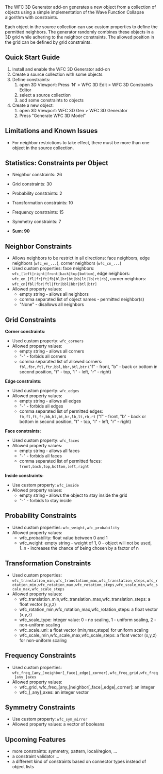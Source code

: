 The WFC 3D Generator add-on generates a new object from a collection of objects using a simple implementation of the Wave Function Collapse algorithm with constraints.

Each object in the source collection can use custom properties to define the permitted neighbors. The generator randomly combines these objects in a 3D grid while adhering to the neighbor constraints. The allowed position in the grid can be defined by grid constraints. 

## Quick Start Guide
1. Install and enable the WFC 3D Generator add-on
2. Create a source collection with some objects
3. Define constraints: 
    1. open 3D Viewport: Press 'N' > WFC 3D Edit > WFC 3D Constraints Editor
    2. select a source collection
    3. add some constraints to objects 
4. Create a new object:
    1. open 3D Viewport: WFC 3D Gen > WFC 3D Generator
    2. Press "Generate WFC 3D Model"

## Limitations and Known Issues
* For neighbor restrictions to take effect, there must be more than one object in the source collection.

## Statistics: Constraints per Object
* Neighbor constraints: 26
* Grid constraints: 30
* Probability constraints: 2
* Transformation constraints: 10
* Frequency constraints: 15
* Symmetry constraints: 7


* **Sum: 90**

## Neighbor Constraints
* Allows neighbors to be restrict in all directions: face neighbors, edge neighbors (`wfc_en_...`), corner neighbors (`wfc_cn_...`)
* Used custom properties: face neighbors: `wfc_[left|right|front|back|top|bottom]`, edge neighbors: `wfc_en_[fl|fr|ft|fb|bl|br|bt|bb|lt|lb|rt|rb]`,
  corner neighbors: `wfc_cn[fbl|fbr|ftl|ftr|bbl|bbr|btl|btr]`
* Allowed property values:
    * empty string - allows all neighbors
    * comma separated list of object names - permitted neighbor(s)
    * "None" - disallows all neighbors


## Grid Constraints

**Corner constraints:**
* Used custom property: `wfc_corners`
* Allowed property values:
    * empty string - allows all corners
    * "-" - forbids all corners
    * comma separated list of allowed corners: `fbl,fbr,ftl,ftr,bbl,bbr,btl,btr` ("f" - front, "b" - back or bottom in second position, "t" - top, "l" - left, "r" - right) 


**Edge constraints:**
* Used custom property: `wfc_edges`
* Allowed property values:
    * empty string - allows all edges
    * "-" - forbids all edges
    * comma separated list of permitted edges: `fb,fl,ft,fr,bb,bl,bt,br,lb,lt,rb,rt` ("f" - front, "b" - back or bottom in second position, "t" - top, "l" - left, "r" - right)

	
**Face constraints:**
* Used custom property: `wfc_faces`
* Allowed property values:
    * empty string - allows all faces
    * "-" - forbids all faces
    * comma separated list of permitted faces: ``front,back,top,bottom,left,right``


**Inside constraints:**
* Use custom property:	`wfc_inside`
* Allowed property values:
    * empty string - allows the object to stay inside the grid
    * "-" - forbids to stay inside

	
## Probability Constraints
* Used custom properties: `wfc_weight,wfc_probability`
* Allowed property values:
    * wfc_probability: float value between 0 and 1
    * wfc_weight: empty string - weight of 1, 0 - object will not be used, 1..n - increases the chance of being chosen by a factor of n


## Transformation Constraints
* Used custom properties: `wfc_translation_min,wfc_translation_max,wfc_translation_steps,wfc_rotation_min,wfc_rotation_max,wfc_rotation_steps,wfc_scale_min,wfc_scale_max,wfc_scale_steps`
* Allowed property values:
    * wfc_translation_min,wfc_translation_max,wfc_translation_steps: a float vector (x,y,z)
    * wfc_rotation_min,wfc_rotation_max,wfc_rotation_steps: a float vector  (x,y,z)
    * wfc_scale_type: integer value: 0 - no scaling, 1 - uniform scaling, 2 - non-uniform scaling
    * wfc_scale_uni: a float vector (min,max,steps) for uniform scaling
    * wfc_scale_min,wfc_scale_max,wfc_scale_steps: a float vector (x,y,z) for non-uniform scaling
    
   
## Frequency Constraints
* Used custom properties: `wfc_freq_[any_]neighbor[_face|_edge|_corner],wfc_freq_grid,wfc_freq_[any_]axes`
* Allowed property values:
   * wfc_grid, wfc_freq_[any_]neighbor[_face|_edge|_corner]: an integer
   * wfc_[_any]_axes: an integer vector


## Symmetry Constraints
* Use custom property: `wfc_sym_mirror`
* Allowed property values: a vector of booleans

## Upcoming Features
* more constraints: symmetry, pattern, local/region, ...
* a constraint validator ...
* a different kind of constraints based on connector types instead of object lists
